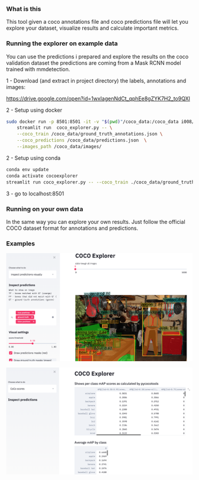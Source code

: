### What is this

This tool given a coco annotations file and coco predictions file will let you explore your dataset, visualize results
and calculate important metrics.


### Running the explorer on example data 

You can use the predictions i prepared and explore the results on the coco validation dataset
the predictions are coming from a Mask RCNN model trained with mmdetection.

1 - Download (and extract in project directory) the labels, annotations and images:

https://drive.google.com/open?id=1wxIagenNdCt_qphEe8gZYK7H2_to9QXl


2 -  Setup using docker

```bash
sudo docker run -p 8501:8501 -it -v "$(pwd)"/coco_data:/coco_data i008/coco_explorer  \
    streamlit run  coco_explorer.py -- \
    --coco_train /coco_data/ground_truth_annotations.json \
    --coco_predictions /coco_data/predictions.json  \
    --images_path /coco_data/images/
```

2 - Setup using conda
```bash
conda env update
conda activate cocoexplorer
streamlit run coco_explorer.py -- --coco_train ./coco_data/ground_truth_annotations.json --coco_predictions ./coco_data/predictions.json  --images_path ./coco_data/val2017/
```
3 - go to localhost:8501


### Running on your own data

In the same way you can explore your own results. Just follow the official COCO dataset format for annotations and predictions.


### Examples

![alt text](./static/demo1.png "Logo Title Text 1")





![alt text](./static/demo2.png "Logo Title Text 1")
